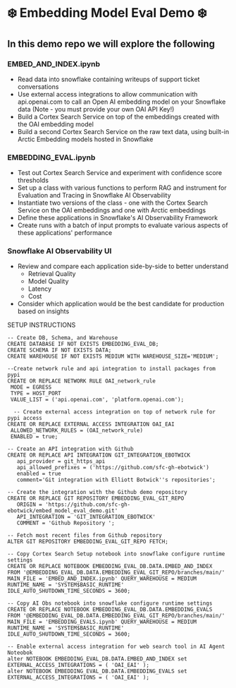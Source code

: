 # :snowflake: Embedding Model Eval Demo :snowflake:

## In this demo repo we will explore the following

### EMBED_AND_INDEX.ipynb
 - Read data into snowflake containing writeups of support ticket conversations
 - Use external access integrations to allow communication with api.openai.com to call an Open AI embedding model on your Snowflake data (Note - you must provide your own OAI API Key!)
 - Build a Cortex Search Service on top of the embeddings created with the OAI embedding model
 - Build a second Cortex Search Service on the raw text data, using built-in Arctic Embedding models hosted in Snowflake

### EMBEDDING_EVAL.ipynb
 - Test out Cortex Search Service and experiment with confidence score thresholds
 - Set up a class with various functions to perform RAG and instrument for Evaluation and Tracing in Snowflake AI Observability
 - Instantiate two versions of the class - one with the Cortex Search Service on the OAI embeddings and one with Arctic embeddings
 - Define these applications in Snowflake's AI Observability Framework
 - Create runs with a batch of input prompts to evaluate various aspects of these applications' performance


### Snowflake AI Observability UI
- Review and compare each application side-by-side to better understand
  - Retrieval Quality
  - Model Quality
  - Latency
  - Cost
- Consider which application would be the best candidate for production based on insights


SETUP INSTRUCTIONS

```
-- Create DB, Schema, and Warehouse
CREATE DATABASE IF NOT EXISTS EMBEDDING_EVAL_DB;
CREATE SCHEMA IF NOT EXISTS DATA;
CREATE WAREHOUSE IF NOT EXISTS MEDIUM WITH WAREHOUSE_SIZE='MEDIUM';
 
--Create network rule and api integration to install packages from pypi
CREATE OR REPLACE NETWORK RULE OAI_network_rule
 MODE = EGRESS
 TYPE = HOST_PORT
 VALUE_LIST = ('api.openai.com', 'platform.openai.com');

  -- Create external access integration on top of network rule for pypi access
CREATE OR REPLACE EXTERNAL ACCESS INTEGRATION OAI_EAI
 ALLOWED_NETWORK_RULES = (OAI_network_rule)
 ENABLED = true;

-- Create an API integration with Github
CREATE OR REPLACE API INTEGRATION GIT_INTEGRATION_EBOTWICK
   api_provider = git_https_api
   api_allowed_prefixes = ('https://github.com/sfc-gh-ebotwick')
   enabled = true
   comment='Git integration with Elliott Botwick''s repositories';

-- Create the integration with the Github demo repository
CREATE OR REPLACE GIT REPOSITORY EMBEDDING_EVAL_GIT_REPO
   ORIGIN = 'https://github.com/sfc-gh-ebotwick/embed_model_eval_demo.git' 
   API_INTEGRATION = 'GIT_INTEGRATION_EBOTWICK' 
   COMMENT = 'Github Repository ';

-- Fetch most recent files from Github repository
ALTER GIT REPOSITORY EMBEDDING_EVAL_GIT_REPO FETCH;

-- Copy Cortex Search Setup notebook into snowflake configure runtime settings
CREATE OR REPLACE NOTEBOOK EMBEDDING_EVAL_DB.DATA.EMBED_AND_INDEX
FROM '@EMBEDDING_EVAL_DB.DATA.EMBEDDING_EVAL_GIT_REPO/branches/main/' 
MAIN_FILE = 'EMBED_AND_INDEX.ipynb' QUERY_WAREHOUSE = MEDIUM
RUNTIME_NAME = 'SYSTEM$BASIC_RUNTIME' 
IDLE_AUTO_SHUTDOWN_TIME_SECONDS = 3600;

-- Copy AI Obs notebook into snowflake configure runtime settings
CREATE OR REPLACE NOTEBOOK EMBEDDING_EVAL_DB.DATA.EMBEDDING_EVALS
FROM '@EMBEDDING_EVAL_DB.DATA.EMBEDDING_EVAL_GIT_REPO/branches/main/' 
MAIN_FILE = 'EMBEDDING_EVALS.ipynb' QUERY_WAREHOUSE = MEDIUM
RUNTIME_NAME = 'SYSTEM$BASIC_RUNTIME' 
IDLE_AUTO_SHUTDOWN_TIME_SECONDS = 3600;

-- Enable external access integration for web search tool in AI Agent Noteobok
alter NOTEBOOK EMBEDDING_EVAL_DB.DATA.EMBED_AND_INDEX set EXTERNAL_ACCESS_INTEGRATIONS = ( 'OAI_EAI' );
alter NOTEBOOK EMBEDDING_EVAL_DB.DATA.EMBEDDING_EVALS set EXTERNAL_ACCESS_INTEGRATIONS = ( 'OAI_EAI' );
```
